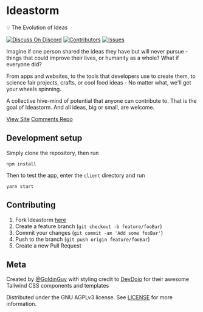 # Ideastorm

💡 The Evolution of Ideas

[![Discuss On Discord][discord]][discord-url]
[![Contributors][contributors-shield]][contributors-url]
[![Issues][issues]][issues-url]

Imagine if one person shared the ideas they have but will never pursue - things that could improve their lives, or humanity as a whole? What if everyone did?

From apps and websites, to the tools that developers use to create them, to science fair projects, crafts, or cool food ideas - No matter what, we'll get your wheels spinning.

A collective hive-mind of potential that anyone can contribute to. That is the goal of Ideastorm. And all ideas, big or small, are welcome.

[View Site](https://ideastorm.app/)
[Comments Repo](https://github.com/GoldinGuy/IdeastormComments)

## Development setup

Simply clone the repository, then run

```
npm install
```

Then to test the app, enter the `client` directory and run

```
yarn start
```

## Contributing

1. Fork Ideastorm [here](https://github.com/GoldinGuy/Ideastorm/fork)
2. Create a feature branch (`git checkout -b feature/fooBar`)
3. Commit your changes (`git commit -am 'Add some fooBar'`)
4. Push to the branch (`git push origin feature/fooBar`)
5. Create a new Pull Request

## Meta

Created by [@GoldinGuy](https://github.com/GoldinGuy) with styling credit to [DevDojo](https://devdojo.com/t/css) for their awesome Tailwind CSS components and templates

Distributed under the GNU AGPLv3 license. See [LICENSE](https://github.com/GoldinGuy/Ideastorm/blob/master/LICENSE) for more information.

<!-- Markdown link & img dfn's -->

[discord-url]: https://discord.gg/gKYSMeJ
[discord]: https://img.shields.io/discord/689176425701703810
[issues]: https://img.shields.io/github/issues/GoldinGuy/Ideastorm
[issues-url]: https://github.com/GoldinGuy/Ideastorm/issues
[contributors-shield]: https://img.shields.io/github/contributors/GoldinGuy/Ideastorm.svg?style=flat-square
[contributors-url]: https://github.com/GoldinGuy/Ideastorm/graphs/contributors

